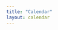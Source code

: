 ```yaml
---
title: "Calendar"
layout: calendar
---
```



<div id='calendar'
     class='calendar'
     data-weeks="{{site.num_weeks}}"
     data-start-date="{{site.start_date}}">
</div>


